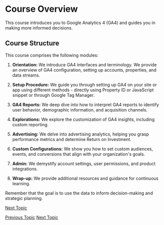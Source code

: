 # Course Overview

This course introduces you to Google Analytics 4 (GA4) and guides you in making more informed decisions.

## Course Structure

This course comprises the following modules:

1. **Orientation:** We introduce GA4 interfaces and terminology. We provide an overview of GA4 configuration, setting up accounts, properties, and data streams.
2. **Setup Procedure:** We guide you through setting up GA4 on your site or app using different methods - directly using Property ID or JavaScript snippet or through Google Tag Manager.

3. **GA4 Reports:** We deep dive into how to interpret GA4 reports to identify user behavior, demographic information, and acquisition channels.

4. **Explorations:** We explore the customization of GA4 insights, including custom reporting.

5. **Advertising:** We delve into advertising analytics, helping you grasp performance metrics and determine Return on Investment.

6. **Custom Configurations:** We show you how to set custom audiences, events, and conversions that align with your organization's goals.

7. **Admin:** We demystify account settings, user permissions, and product integrations.

8. **Wrap-up:** We provide additional resources and guidance for continuous learning.

Remember that the goal is to use the data to inform decision-making and strategic planning.

[Next Topic](Why_Use_Google_Analytics_4.md)

[Previous Topic](Why_Use_Google_Analytics_4.md) [Next Topic](Setup_Prerequisites.md)
